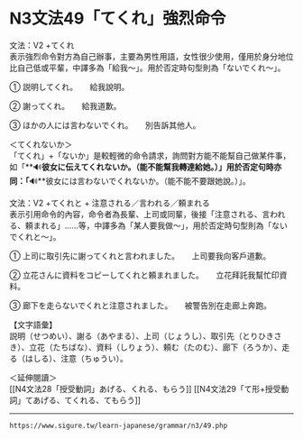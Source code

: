 N3文法49「てくれ」強烈命令
===============

文法：V2 +てくれ  
表示強烈命令對方為自己辦事，主要為男性用語，女性很少使用，僅用於身分地位比自己低或平輩，中譯多為「給我～」。用於否定時句型則為「ないでくれ～」。

① 説明してくれ。
　 給我說明。

② 謝ってくれ。
　 給我道歉。

③ ほかの人には言わないでくれ。
　 別告訴其他人。

＜てくれないか＞  
「てくれ」+「ないか」是較輕微的命令請求，詢問對方能不能幫自己做某件事，如「**🔊**彼女に伝えてくれないか。（能不能幫我轉達給她。）」用於否定句時亦同：「**🔊**彼女には言わないでくれないか。（能不能不要跟她說。）」。

文法：V2 +てくれと + 注意される／言われる／頼まれる  
表示引用命令的內容，命令者為長輩、上司或同輩，後接「注意される、言われる、頼まれる」......等，中譯多為「某人要我做～」，用於否定時句型則為「ないでくれと～」。

① 上司に取引先に謝ってくれと言われました。
　 上司要我向客戶道歉。

② 立花さんに資料をコピーしてくれと頼まれました。
　 立花拜託我幫忙印資料。

③ 廊下を走らないでくれと注意されました。
　 被警告別在走廊上奔跑。

【文字語彙】  
説明（せつめい）、謝る（あやまる）、上司（じょうし）、取引先（とりひきさき）、立花（たちばな）、資料（しりょう）、頼む（たのむ）、廊下（ろうか）、走る（はしる）、注意（ちゅうい）。

＜延伸閱讀＞  
[[N4文法28「授受動詞」あげる、くれる、もらう]]
[[N4文法29「て形+授受動詞」てあげる、てくれる、てもらう]]

---
`https://www.sigure.tw/learn-japanese/grammar/n3/49.php`